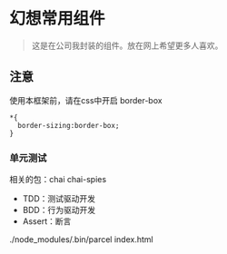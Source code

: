 # 幻想常用组件
> 这是在公司我封装的组件。放在网上希望更多人喜欢。

## 注意

使用本框架前，请在css中开启 border-box

```
*{
  border-sizing:border-box;
}
```

### 单元测试
相关的包：chai chai-spies
- TDD：测试驱动开发
- BDD：行为驱动开发
- Assert：断言

./node_modules/.bin/parcel index.html